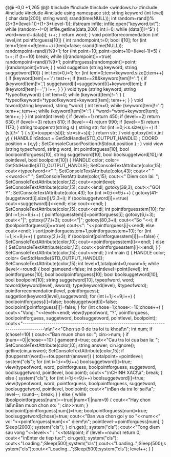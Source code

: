 @@ -0,0 +1,265 @@
#include <iostream>
#include <fstream>
#include <windows.h>
#include <cstdlib>
#include <ctime>
#include <string>
#include <algorithm>
using namespace std;
string keyword (int level)
{
    char data[200];
    string word;
    srand(time(NULL));
    int random=rand()%(3+3*(level-1))+(1+3*(level-1));
    ifstream infile;
    infile.open("keyword.txt");
    while (random--!=0)
        infile.getline(data,200);
    int i=0;
    while (data[i]!='$')
        {
            word=word+data[i];
            i++;
        }
    return word;
}
void pointforrecomendation (int level,int pointforguess[10])
{
    int randompoint,t=0;
    bool i[10]; for (int tem=1;tem<=9;tem++) i[tem]=false;
    srand(time(NULL));
    randompoint=rand()%9+1;
    for (int point=10;;point=point+10+(level-1)*5)
    {
        t++;
        if (t==10)
            break;
        while (i[randompoint]==true)
            randompoint=rand()%9+1;
        pointforguess[randompoint]=point;
        i[randompoint]=true;
    }
}
void suggetion (string keyword, string suggetword[10])
{
    int test=0,i=1;
    for (int tem=0;tem<keyword.size();tem++)
    {
        if (keyword[tem]==':')
            test++;
        if (test==2&&keyword[tem]!=':')
        {
            if (keyword[tem]!=',')
                suggetword[i]=suggetword[i]+keyword[tem];
            if (keyword[tem]==',')
                i++;
        }
    }
}
void type (string keyword, string *typeofkeyword)
{
    int tem=0;
    while (keyword[tem]!=':')
    {
        *typeofkeyword=*typeofkeyword+keyword[tem];
        tem++;
    }
}
void toword(string keyword, string *word)
{
    int tem=0;
    while (keyword[tem]!=':')
        tem++;
    tem++;
    while (keyword[tem]!=':')
        {
            *word=*word+keyword[tem];
            tem++;
        }
}
int point(int level)
{
    if (level==1)
        return 450;
    if (level==2)
        return 630;
    if (level==3)
        return 810;
    if (level==4)
        return 990;
    if (level==5)
        return 1170;
}
string toupperstr(string s)
{
    string str;
    for (int i=0;i<s.size();i++)
        if (s[i]!=' ')
                {
                    s[i]=toupper(s[i]);
                    str=str+s[i];
                }
    return str;
}
void gotoxy(int x,int y)
{
HANDLE hStdout = GetStdHandle(STD_OUTPUT_HANDLE) ;
COORD position = {x,y} ;
SetConsoleCursorPosition(hStdout,position ) ;
}
void view (string typeofword, string word, int pointforguess[10], bool boolpointforguess[10], string suggetword[10], bool boolsuggetword[10],int pointlevel, bool boolpoint[10])
{
    HANDLE color;
    color= GetStdHandle(STD_OUTPUT_HANDLE);
    SetConsoleTextAttribute(color,15);
    cout<<typeofword<<"        ";
    SetConsoleTextAttribute(color,43);
    cout<<"   "<<word<<"   ";
    SetConsoleTextAttribute(color,15);
    cout<<"        Diem con lai: ";
    SetConsoleTextAttribute(color,12);
    cout<<pointlevel;
    SetConsoleTextAttribute(color,15);
    cout<<endl;
    gotoxy(39,3);
    cout<<"GOI Y";
    SetConsoleTextAttribute(color,43);
    for (int i=0;i<=9;i++)
        {
            gotoxy(41-(suggetword[i].size())/2,3+i);
            if (boolsuggetword[i]==true)
                cout<<suggetword[i]<<endl;
            else
                cout<<endl;
        }
    SetConsoleTextAttribute(color,15);
    cout<<endl;
    int pointforguesstem[10];
    for (int i=1;i<=9;i++)
    {
        pointforguesstem[i]=pointforguess[i];
        gotoxy(6,i+3);
        cout<<"|";
        gotoxy(77,i+3);
        cout<<"|";
        gotoxy(80,3+i);
        cout<<"So "<<i;
        if (boolpointforguess[i]==true)
            cout<<": "<<pointforguess[i]<<endl;
        else
            cout<<endl;
    }
    sort(pointforguesstem+1,pointforguesstem+10);
    for (int i=1;i<=9;i++)
    {
        gotoxy(2,i+3);
        if (boolpoint[pointforguesstem[i]]==false)
        {
            SetConsoleTextAttribute(color,10);
            cout<<pointforguesstem[i]<<endl;
        }
        else
        {
            SetConsoleTextAttribute(color,12);
            cout<<pointforguesstem[i]<<endl;
        }
    }
    SetConsoleTextAttribute(color,15);
    cout<<endl;
}
int main ()
{
    HANDLE color;
    color= GetStdHandle(STD_OUTPUT_HANDLE);
    SetConsoleTextAttribute(color,15);
    int level=1,totalpoint=0,round=5;
    while (level<=round)
    {
    bool gameend=false;
    int pointlevel=point(level);
    int pointforguess[10];
    bool boolpointforguess[10];
    bool boolsuggetword[10];
    bool boolpoint[10];
    string suggetword[10], typeofword, word;
    toword(keyword(level), &word);
    type(keyword(level), &typeofword);
    pointforrecomendation(level, pointforguess);
    suggetion(keyword(level),suggetword);
    for (int i=1;i<=9;i++)
    {
        boolpointforguess[i]=false;
        boolsuggetword[i]=false;
        boolpoint[pointforguess[i]]=false;
    }
        for (int chose=1;chose<=10;chose++)
        {
            cout<<"Vong: "<<level<<endl;
            view(typeofword, "?", pointforguess, boolpointforguess, suggetword, boolsuggetword, pointlevel, boolpoint);
            cout<<"----------------------------------------------------------------------------------------\n\n"<<"Chon so 0 de tra loi tu khoa!\n";
            int num;
            if (chose!=10)
                {
                    cout<<"Ban muon chon so: ";
                    cin>>num;
                }
            if (num==0||chose==10)
            {
                gameend=true;
                cout<<"Cau tra loi cua ban la: ";
                SetConsoleTextAttribute(color,10);
                string answer;
                cin.ignore();
                getline(cin,answer);
                SetConsoleTextAttribute(color,15);
                if (toupperstr(word)==toupperstr(answer))
                {
                    totalpoint+=pointlevel;
                    system("cls");
                    for (int i=1;i<=9;i++)
                        boolsuggetword[i]=true;
                    view(typeofword, word, pointforguess, boolpointforguess, suggetword, boolsuggetword, pointlevel, boolpoint);
                    cout<<"\nCHINH XAC!\a";
                    break;
                }
                else
                {
                    system("cls");
                    for (int i=1;i<=9;i++)
                        boolsuggetword[i]=true;
                    view(typeofword, word, pointforguess, boolpointforguess, suggetword, boolsuggetword, pointlevel, boolpoint);
                    cout<<"\nBan da tra loi sai!\a";
                    level--;
                    round--;
                    break;
                }
            }
            else
            {
                while (boolpointforguess[num]==true||num<1||num>9)
                {
                    cout<<"Hay chon lai!\nBan muon chon so: ";
                    cin>>num;
                }
                boolpoint[pointforguess[num]]=true;
                boolpointforguess[num]=true;
                boolsuggetword[chose]=true;
                cout<<"Ban vua chon goi y so "<<num<<" voi "<<pointforguess[num]<<" diem!\n";
                pointlevel-=pointforguess[num];
            }
            Sleep(2000);
            system("cls");
        }
        cin.get();
        system("cls");
        cout<<"Tong diem sau vong "<<level<<" : "<<totalpoint;
        if (level==round)
            return 0;
        cout<<"\nEnter de tiep tuc!";
        cin.get();
        system("cls");
        cout<<"Loading.";Sleep(500);system("cls");cout<<"Loading..";Sleep(500);system("cls");cout<<"Loading...";Sleep(500);system("cls");
        level++;
    }
}
